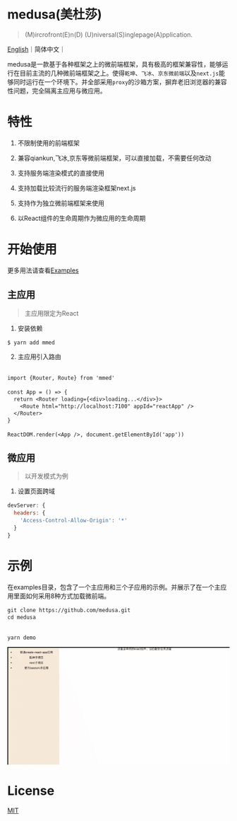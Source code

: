 # medusa(美杜莎)

> (M)ircrofront(E)n(D) (U)niversal(S)inglepage(A)pplication. 

[English](https://github.com/tuya/medusa)｜简体中文｜

medusa是一款基于各种框架之上的微前端框架，具有极高的框架兼容性，能够运行在目前主流的几种微前端框架之上。使得`乾坤`、`飞冰`、`京东微前端`以及`next.js`能够同时运行在一个环境下。并全部采用`proxy`的沙箱方案，摒弃老旧浏览器的兼容性问题，完全隔离主应用与微应用。

# 特性

1. 不限制使用的前端框架

2. 兼容qiankun,飞冰,京东等微前端框架，可以直接加载，不需要任何改动

3. 支持服务端渲染模式的直接使用

4. 支持加载比较流行的服务端渲染框架next.js

5. 支持作为独立微前端框架来使用

6. 以React组件的生命周期作为微应用的生命周期


# 开始使用

更多用法请查看[Examples](./examples)

## 主应用

> 主应用限定为React

1. 安装依赖

```shell
$ yarn add mmed 
```

2. 主应用引入路由

```tsx

import {Router, Route} from 'mmed'

const App = () => {
  return <Router loading={<div>loading...</div>}>
    <Route html="http://localhost:7100" appId="reactApp" />
  </Router>
}

ReactDOM.render(<App />, document.getElementById('app'))

```

## 微应用

> 以开发模式为例

1. 设置页面跨域

```js
devServer: {
  headers: {
    'Access-Control-Allow-Origin': '*'
  }
}

```

# 示例

在examples目录，包含了一个主应用和三个子应用的示例。并展示了在一个主应用里面如何采用8种方式加载微前端。


```shell
git clone https://github.com/medusa.git
cd medusa
```

```shell

yarn demo

```

![](./examples/demo.gif)

# License
[MIT](./LICENSE)
